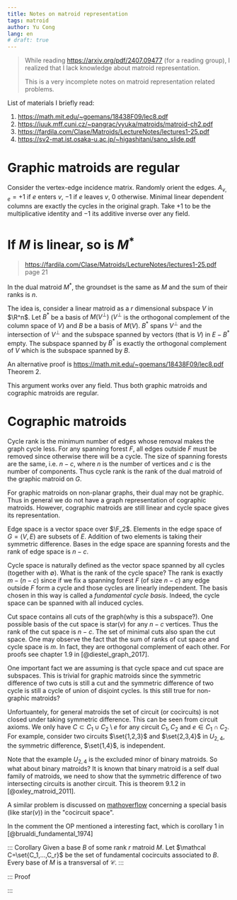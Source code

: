 ```yaml
---
title: Notes on matroid representation
tags: matroid
author: Yu Cong
lang: en
# draft: true
---
```


> While reading <https://arxiv.org/pdf/2407.09477> (for a reading group), I realized that I lack knowledge about matroid representation.
> 
> This is a very incomplete notes on matroid representation related problems.

List of materials I briefly read:

1. <https://math.mit.edu/~goemans/18438F09/lec8.pdf>
2. <https://iuuk.mff.cuni.cz/~pangrac/vyuka/matroids/matroid-ch2.pdf>
3. <https://fardila.com/Clase/Matroids/LectureNotes/lectures1-25.pdf>
4. <https://sv2-mat.ist.osaka-u.ac.jp/~higashitani/sano_slide.pdf>

# Graphic matroids are regular

Consider the vertex-edge incidence matrix. Randomly orient the edges. $A_{v,e}=+1$ if $e$ enters $v$, $-1$ if $e$ leaves $v$, $0$ otherwise. Minimal linear dependent columns are exactly the cycles in the original graph. Take $+1$ to be the multiplicative identity and $-1$ its additive inverse over any field.

# If $M$ is linear, so is $M^*$

> <https://fardila.com/Clase/Matroids/LectureNotes/lectures1-25.pdf> page 21

In the dual matroid $M^*$, the groundset is the same as $M$ and the sum of their ranks is $n$.

The idea is, consider a linear matroid as a $r$ dimensional subspace $V$ in $\R^n$. Let $B^*$ be a basis of $M(V^\bot)$ ($V^\bot$ is the orthogonal complement of the column space of $V$) and $B$ be a basis of $M(V)$.
$B^*$ spans $V^\bot$ and the intersection of $V^\bot$ and the subspace spanned by vectors (that is $V$) in $E-B^*$ empty. The subspace spanned by $B^*$ is exactly the orthogonal complement of $V$ which is the subspace spanned by $B$.

An alternative proof is <https://math.mit.edu/~goemans/18438F09/lec8.pdf> Theorem 2.

This argument works over any field.
Thus both graphic matroids and cographic matroids are regular.

# Cographic matroids

Cycle rank is the minimum number of edges whose removal makes the graph cycle less.
For any spanning forest $F$, all edges outside $F$ must be removed since otherwise there will be a cycle.
The size of spanning forests are the same, i.e. $n-c$, where $n$ is the number of vertices and $c$ is the number of components. Thus cycle rank is the rank of the dual matroid of the graphic matroid on $G$. 

For graphic matroids on non-planar graphs, their dual may not be graphic. Thus in general we do not have a graph representation of cographic matroids. However, cographic matroids are still linear and cycle space gives its representation.

Edge space is a vector space over $\F_2$. Elements in the edge space of $G=(V,E)$ are subsets of $E$. Addition of two elements is taking their symmetric difference. Bases in the edge space are spanning forests and the rank of edge space is $n-c$.

Cycle space is naturally defined as the vector space spanned by all cycles (together with $\emptyset$). What is the rank of the cycle space? The rank is exactly $m-(n-c)$ since if we fix a spanning forest $F$ (of size $n-c$) any edge outside $F$ form a cycle and those cycles are linearly independent. The basis chosen in this way is called a *fundamental cycle basis*. Indeed, the cycle space can be spanned with all induced cycles.

Cut space contains all cuts of the graph(why is this a subspace?). One possible basis of the cut space is $\text{star}(v)$ for any $n-c$ vertices. Thus the rank of the cut space is $n-c$. The set of minimal cuts also span the cut space. One may observe the fact that the sum of ranks of cut space and cycle space is $m$. In fact, they are orthogonal complement of each other. For proofs see chapter 1.9 in [@diestel_graph_2017].

One important fact we are assuming is that cycle space and cut space are subspaces. This is trivial for graphic matroids since the symmetric difference of two cuts is still a cut and the symmetric difference of two cycle is still a cycle of union of disjoint cycles. Is this still true for non-graphic matroids?

Unfortuantely, for general matroids the set of circuit (or cocircuits) is not closed under taking symmetric difference. This can be seen from circuit axioms. We only have $C\subset C_1 \cup C_2\setminus e$ for any circuit $C_1, C_2$ and $e\in C_1\cap C_2$. For example, consider two circuits $\set{1,2,3}$ and $\set{2,3,4}$ in $U_{2,4}$, the symmetric difference, $\set{1,4}$, is independent.

Note that the example $U_{2,4}$ is the excluded minor of binary matroids. So what about binary matroids? It is known that binary matroid is a self dual family of matroids, we need to show that the symmetric difference of two intersecting circuits is another circuit. This is theorem 9.1.2 in [@oxley_matroid_2011].

A similar problem is discussed on [mathoverflow](https://mathoverflow.net/questions/241766/base-decomposition-of-matroids) concerning a special basis (like $\text{star}(v)$) in the "cocircuit space".

In the comment the OP mentioned a interesting fact, which is corollary 1 in [@brualdi_fundamental_1974]

::: Corollary
Given a base $B$ of some rank $r$ matroid $M$. Let $\mathcal C=\set{C_1,...,C_r}$ be the set of fundamental cocircuits associated to $B$. Every base of $M$ is a transversal of $\mathcal C$.
:::

::: Proof

:::